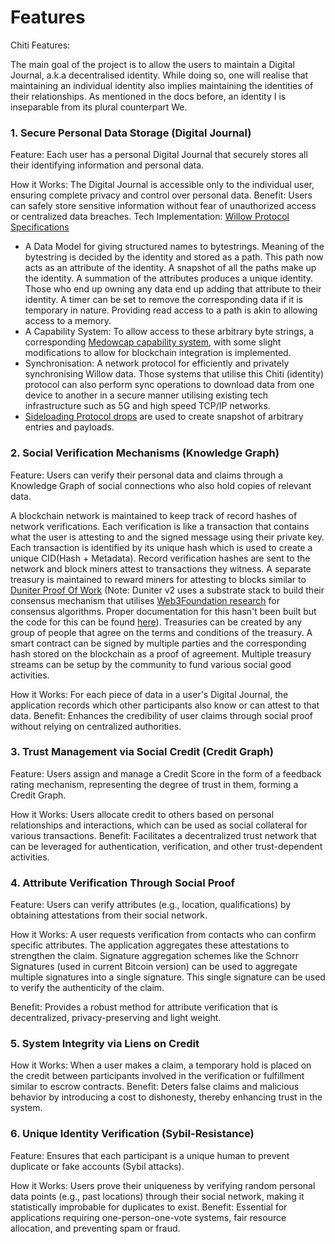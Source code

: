 # Features

Chiti Features:

The main goal of the project is to allow the users to maintain a Digital Journal, a.k.a decentralised identity. While doing so, one will realise that maintaining an individual identity also implies maintaining the identities of their relationships. As mentioned in the docs before, an identity I is inseparable from its plural counterpart We.

### 1. **Secure Personal Data Storage (Digital Journal)**

Feature: Each user has a personal Digital Journal that securely stores all their identifying information and personal data.

How it Works: The Digital Journal is accessible only to the individual user, ensuring complete privacy and control over personal data.
Benefit: Users can safely store sensitive information without fear of unauthorized access or centralized data breaches.
Tech Implementation: [Willow Protocol Specifications](https://willowprotocol.org/specs/index.html#specifications)
* A Data Model for giving structured names to bytestrings. Meaning of the bytestring is decided by the identity and stored as a path. This path now acts as an attribute of the identity. A snapshot of all the paths make up the identity. A summation of the attributes produces a unique identity. Those who end up owning any data end up adding that attribute to their identity. A timer can be set to remove the corresponding data if it is temporary in nature. Providing read access to a path is akin to allowing access to a memory.
* A Capability System: To allow access to these arbitrary byte strings, a corresponding [Medowcap capability system](https://willowprotocol.org/specs/meadowcap/index.html#meadowcap), with some slight modifications to allow for blockchain integration is implemented.
* Synchronisation: A network protocol for efficiently and privately synchronising Willow data. Those systems that utilise this Chiti (identity) protocol can also perform sync operations to download data from one device to another in a secure manner utilising existing tech infrastructure such as 5G and high speed TCP/IP networks.
* [Sideloading Protocol drops](https://willowprotocol.org/specs/sideloading/index.html#sideloading) are used to create snapshot of arbitrary entries and payloads.

### 2. **Social Verification Mechanisms (Knowledge Graph)**
Feature: Users can verify their personal data and claims through a Knowledge Graph of social connections who also hold copies of relevant data.

A blockchain network is maintained to keep track of record hashes of network verifications. Each verification is like a transaction that contains what the user is attesting to and the signed message using their private key. Each transaction is identified by its unique hash which is used to create a unique CID(Hash + Metadata). Record verification hashes are sent to the network and block miners attest to transactions they witness. A separate treasury is maintained to reward miners for attesting to blocks similar to [Duniter Proof Of Work](https://duniter.org/wiki/contribute/archive/duniter-proof-of-work/) (Note: Duniter v2 uses a substrate stack to build their consensus mechanism that utilises [Web3Foundation research](https://research.web3.foundation) for consensus algorithms. Proper documentation for this hasn't been built but the code for this can be found [here](https://github.com/duniter/duniter-v2s)). Treasuries can be created by any group of people that agree on the terms and conditions of the treasury. A smart contract can be signed by multiple parties and the corresponding hash stored on the blockchain as a proof of agreement. Multiple treasury streams can be setup by the community to fund various social good activities.

How it Works: For each piece of data in a user's Digital Journal, the application records which other participants also know or can attest to that data.
Benefit: Enhances the credibility of user claims through social proof without relying on centralized authorities.

### 3. **Trust Management via Social Credit (Credit Graph)**
Feature: Users assign and manage a Credit Score in the form of a feedback rating mechanism, representing the degree of trust in them, forming a Credit Graph.

How it Works: Users allocate credit to others based on personal relationships and interactions, which can be used as social collateral for various transactions.
Benefit: Facilitates a decentralized trust network that can be leveraged for authentication, verification, and other trust-dependent activities.

### 4. **Attribute Verification Through Social Proof**
Feature: Users can verify attributes (e.g., location, qualifications) by obtaining attestations from their social network.

How it Works: A user requests verification from contacts who can confirm specific attributes. The application aggregates these attestations to strengthen the claim. Signature aggregation schemes like the Schnorr Signatures (used in current Bitcoin version) can be used to aggregate multiple signatures into a single signature. This single signature can be used to verify the authenticity of the claim.

Benefit: Provides a robust method for attribute verification that is decentralized, privacy-preserving and light weight.

### 5. **System Integrity via Liens on Credit**

How it Works: When a user makes a claim, a temporary hold is placed on the credit between participants involved in the verification or fulfillment similar to escrow contracts.
Benefit: Deters false claims and malicious behavior by introducing a cost to dishonesty, thereby enhancing trust in the system.

### 6. **Unique Identity Verification (Sybil-Resistance)**
Feature: Ensures that each participant is a unique human to prevent duplicate or fake accounts (Sybil attacks).

How it Works: Users prove their uniqueness by verifying random personal data points (e.g., past locations) through their social network, making it statistically improbable for duplicates to exist.
Benefit: Essential for applications requiring one-person-one-vote systems, fair resource allocation, and preventing spam or fraud.